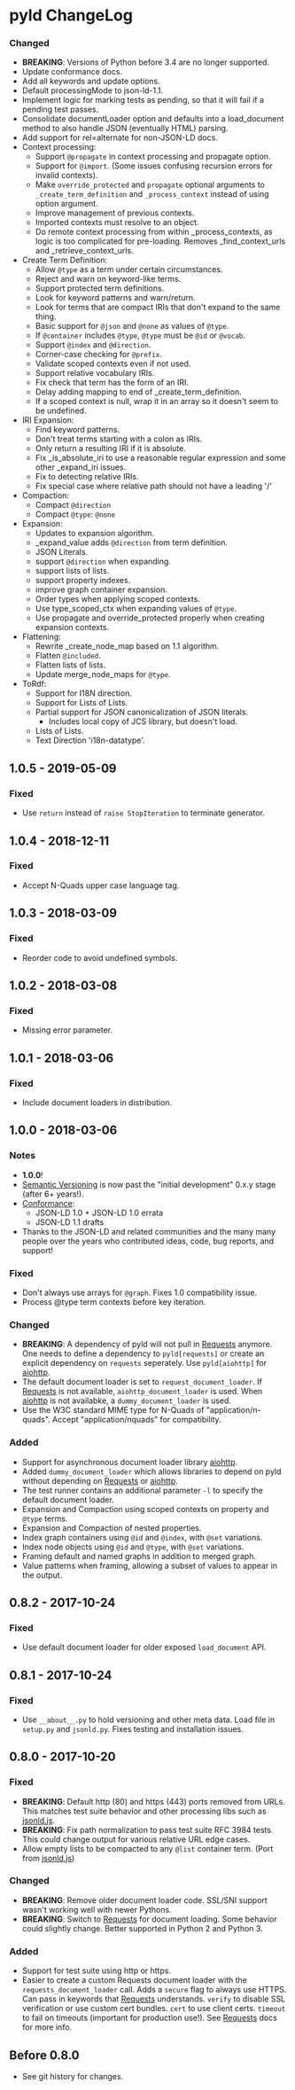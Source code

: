 # pyld ChangeLog

### Changed
* **BREAKING**: Versions of Python before 3.4 are no longer supported.
* Update conformance docs.
* Add all keywords and update options.
* Default processingMode to json-ld-1.1.
* Implement logic for marking tests as pending, so that it will fail if a pending test passes.
* Consolidate documentLoader option and defaults into a load_document method to also handle JSON (eventually HTML) parsing.
* Add support for rel=alternate for non-JSON-LD docs.
* Context processing:
  * Support `@propagate` in context processing and propagate option.
  * Support for `@import`. (Some issues confusing recursion errors for invalid contexts).
  * Make `override_protected` and `propagate` optional arguments to `_create_term_definition` and `_process_context` instead of using option argument.
  * Improve management of previous contexts.
  * Imported contexts must resolve to an object.
  * Do remote context processing from within _process_contexts, as logic is too complicated for pre-loading. Removes _find_context_urls and _retrieve_context_urls.
* Create Term Definition:
  * Allow `@type` as a term under certain circumstances.
  * Reject and warn on keyword-like terms.
  * Support protected term definitions.
  * Look for keyword patterns and warn/return.
  * Look for terms that are compact IRIs that don't expand to the same thing.
  * Basic support for `@json` and `@none` as values of `@type`.
  * If `@container` includes `@type`, `@type` must be `@id` or `@vocab`.
  * Support `@index` and `@direction`.
  * Corner-case checking for `@prefix`.
  * Validate scoped contexts even if not used.
  * Support relative vocabulary IRIs.
  * Fix check that term has the form of an IRI.
  * Delay adding mapping to end of _create_term_definition.
  * If a scoped context is null, wrap it in an array so it doesn't seem to be undefined.
* IRI Expansion:
  * Find keyword patterns.
  * Don't treat terms starting with a colon as IRIs.
  * Only return a resulting IRI if it is absolute.
  * Fix _is_absolute_iri to use a reasonable regular expression and some other _expand_iri issues.
  * Fix to detecting relative IRIs.
  * Fix special case where relative path should not have a leading '/'
* Compaction:
  * Compact `@direction`
  * Compact `@type`: `@none`
* Expansion:
  * Updates to expansion algorithm.
  * _expand_value adds `@direction` from term definition.
  * JSON Literals.
  * support `@direction` when expanding.
  * support lists of lists.
  * support property indexes.
  * improve graph container expansion.
  * Order types when applying scoped contexts.
  * Use type_scoped_ctx when expanding values of `@type`.
  * Use propagate and override_protected properly when creating expansion contexts.
* Flattening:
  * Rewrite _create_node_map based on 1.1 algorithm.
  * Flatten `@included`.
  * Flatten lists of lists.
  * Update merge_node_maps for `@type`.
* ToRdf:
  * Support for I18N direction.
  * Support for Lists of Lists.
  * Partial support for JSON canonicalization of JSON literals.
    * Includes local copy of JCS library, but doesn't load.
  * Lists of Lists.
  * Text Direction 'i18n-datatype'.

## 1.0.5 - 2019-05-09

### Fixed
- Use `return` instead of `raise StopIteration` to terminate generator.

## 1.0.4 - 2018-12-11

### Fixed
- Accept N-Quads upper case language tag.

## 1.0.3 - 2018-03-09

### Fixed
- Reorder code to avoid undefined symbols.

## 1.0.2 - 2018-03-08

### Fixed
- Missing error parameter.

## 1.0.1 - 2018-03-06

### Fixed
- Include document loaders in distribution.

## 1.0.0 - 2018-03-06

### Notes
- **1.0.0**!
- [Semantic Versioning](https://semver.org/) is now past the "initial
  development" 0.x.y stage (after 6+ years!).
- [Conformance](README.rst#conformance):
  - JSON-LD 1.0 + JSON-LD 1.0 errata
  - JSON-LD 1.1 drafts
- Thanks to the JSON-LD and related communities and the many many people over
  the years who contributed ideas, code, bug reports, and support!

### Fixed
- Don't always use arrays for `@graph`. Fixes 1.0 compatibility issue.
- Process @type term contexts before key iteration.

### Changed
- **BREAKING**: A dependency of pyld will not pull in [Requests][] anymore.
  One needs to define a dependency to `pyld[requests]` or create an
  explicit dependency on `requests` seperately. Use `pyld[aiohttp]` for
  [aiohttp][].
- The default document loader is set to `request_document_loader`. If
  [Requests][] is not available, `aiohttp_document_loader` is used. When
  [aiohttp][] is not availabke, a `dummy_document_loader` is used.
- Use the W3C standard MIME type for N-Quads of "application/n-quads". Accept
  "application/nquads" for compatibility.

### Added
- Support for asynchronous document loader library [aiohttp][].
- Added `dummy_document_loader` which allows libraries to depend on
  pyld without depending on [Requests][] or [aiohttp][].
- The test runner contains an additional parameter `-l` to specify the
  default document loader.
- Expansion and Compaction using scoped contexts on property and `@type` terms.
- Expansion and Compaction of nested properties.
- Index graph containers using `@id` and `@index`, with `@set` variations.
- Index node objects using `@id` and `@type`, with `@set` variations.
- Framing default and named graphs in addition to merged graph.
- Value patterns when framing, allowing a subset of values to appear in the
  output.

## 0.8.2 - 2017-10-24

### Fixed
- Use default document loader for older exposed `load_document` API.

## 0.8.1 - 2017-10-24

### Fixed
- Use `__about__.py` to hold versioning and other meta data. Load file in
  `setup.py` and `jsonld.py`. Fixes testing and installation issues.

## 0.8.0 - 2017-10-20

### Fixed
- **BREAKING**: Default http (80) and https (443) ports removed from URLs. This
  matches test suite behavior and other processing libs such as [jsonld.js][].
- **BREAKING**: Fix path normalization to pass test suite RFC 3984 tests. This
  could change output for various relative URL edge cases.
- Allow empty lists to be compacted to any `@list` container term. (Port from
  [jsonld.js][])

### Changed
- **BREAKING**: Remove older document loader code. SSL/SNI support wasn't
  working well with newer Pythons.
- **BREAKING**: Switch to [Requests][] for document loading. Some behavior
  could slightly change. Better supported in Python 2 and Python 3.

### Added
- Support for test suite using http or https.
- Easier to create a custom Requests document loader with the
  `requests_document_loader` call. Adds a `secure` flag to always use HTTPS.
  Can pass in keywords that [Requests][] understands. `verify` to disable SSL
  verification or use custom cert bundles. `cert` to use client certs.
  `timeout` to fail on timeouts (important for production use!). See
  [Requests][] docs for more info.

## Before 0.8.0

- See git history for changes.

[jsonld.js]: https://github.com/digitalbazaar/jsonld.js
[Requests]: http://docs.python-requests.org/
[aiohttp]: https://docs.aiohttp.org/
